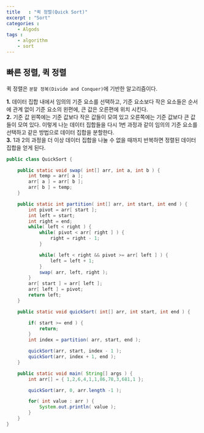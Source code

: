 ```yaml
---
title   : "퀵 정렬(Quick Sort)"
excerpt : "Sort"
categories : 
    - Algods
tags : 
    - algorithm
    - sort
---
```


## 빠른 정렬, 퀵 정렬  

퀵 정렬은 `분할 정복(Divide and Conquer)`에 기반한 알고리즘이다.  

__1.__ 데이터 집합 내에서 임의의 기준 요소를 선택하고, 기준 요소보다 작은 요소들은 순서에 관계 없이 기준 요소의 왼편에, 큰 값은 오른편에 위치 시킨다.  
__2.__ 기준 값 왼쪽에는 기준 값보다 작은 값들이 모여 있고 오른쪽에는 기준 값보다 큰 값들이 모여 있다. 이렇게 나눈 데이터 집합들을 다시 1번 과정과 같이 임의의 기준 요소를 선택하고 같은 방법으로 데이터 집합을 분할한다.  
__3.__ 1과 2의 과정을 더 이상 데이터 집합을 나눌 수 없을 때까지 반복하면 정렬된 데이터 집합을 얻게 된다.  


```java
public class QuickSort {

    public static void swap( int[] arr, int a, int b ) {
        int temp = arr[ a ];
        arr[ a ] = arr[ b ];
        arr[ b ] = temp;
    }

    public static int partition( int[] arr, int start, int end ) {
        int pivot = arr[ start ];
        int left = start;
        int right = end;
        while( left < right ) {
            while( pivot < arr[ right ] ) {
                right = right - 1;
            }

            while( left < right && pivot >= arr[ left ] ) {
                left = left + 1;
            }
            swap( arr, left, right );
        }
        arr[ start ] = arr[ left ];
        arr[ left ] = pivot;
        return left;
    }

    public static void quickSort( int[] arr, int start, int end ) {

        if( start >= end ) {
            return;
        }
        int index = partition( arr, start, end );

        quickSort(arr, start, index - 1 );
        quickSort(arr, index + 1, end );
    }

    public static void main( String[] args ) {
        int arr[] = { 1,2,6,4,1,1,86,78,3,681,1 };

        quickSort(arr, 0, arr.length -1 );

        for( int value : arr ) {
            System.out.println( value );
        }
    }
}
```